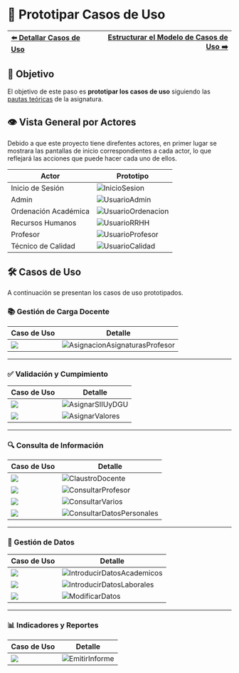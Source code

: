 # 📝 Prototipar Casos de Uso

| [⬅️ Detallar Casos de Uso](DetallarCasosDeUso.md) | [Estructurar el Modelo de Casos de Uso ➡️](EstructurarCasosDeUso.md) |
|:--|--:|

## 🎯 **Objetivo**
El objetivo de este paso es **prototipar los casos de uso** siguiendo las [pautas teóricas](https://github.com/mmasias/IdSw1/blob/main/temario/contenidos/CdU.ICdU.md) de la asignatura.

## 👁️ Vista General por Actores

Debido a que este proyecto tiene direfentes actores, en primer lugar se mostrara las pantallas de inicio correspondientes a cada actor, lo que reflejará las acciones que puede hacer cada uno de ellos.

| **Actor**                | **Prototipo**                                      |
|--------------------------|----------------------------------------------------|
| Inicio de Sesión         | ![InicioSesion](/images/Prototipar/Inicio.png) |
| Admin                    | ![UsuarioAdmin](/images/Prototipar/Admin.png)  |
| Ordenación Académica     | ![UsuarioOrdenacion](/images/Prototipar/Ordenacion.png) |
| Recursos Humanos         | ![UsuarioRRHH](/images/Prototipar/RRHH.png)    |
| Profesor                 | ![UsuarioProfesor](/images/Prototipar/Profesor.png) |
| Técnico de Calidad       | ![UsuarioCalidad](/images/Prototipar/Calidad.png)  |

## 🛠️ Casos de Uso

A continuación se presentan los casos de uso prototipados.

### 📚 Gestión de Carga Docente

| **Caso de Uso**        | **Detalle**    |
|------------------------|----------------|
| ![](/images/modelosUML/CdU/Individuales/AsignarCargaDocente.svg) | ![AsignacionAsignaturasProfesor](/images/Prototipar/AsignacióndeCargaDocente.png) |

---

### ✅ Validación y Cumpimiento

| **Caso de Uso**        | **Detalle**    |
|------------------------|----------------|
| ![](/images/modelosUML/CdU/Individuales/AsignarSIIUyDGU.svg) | ![AsignarSIIUyDGU](/images/Prototipar/AsignarSIIU.png)   |
| ![](/images/modelosUML/CdU/Individuales/AsignarValores.svg)  | ![AsignarValores](/images/Prototipar/AsignarValores.png) |

---

### 🔍 Consulta de Información

| **Caso de Uso**        | **Detalle**    |
|------------------------|----------------|
| ![](/images/modelosUML/CdU/Individuales/ClaustroDocente.svg)          | ![ClaustroDocente](/images/Prototipar/ConsultarClaustroDocente.png)            |
| ![](/images/modelosUML/CdU/Individuales/ConsultarProfesor.svg)        | ![ConsultarProfesor](/images/Prototipar/ConsultaAsignaciónDocenteProfesor.png) |
| ![](/images/modelosUML/CdU/Individuales/ConsultarVarios.svg)          | ![ConsultarVarios](/images/Prototipar/AsignaciónDocenteTitulacion.png)         |
| ![](/images/modelosUML/CdU/Individuales/ConsultarDatosPersonales.svg) | ![ConsultarDatosPersonales](/images/Prototipar/DatosContratoPersonales.png)    |

---

### 📝 Gestión de Datos

| **Caso de Uso**        | **Detalle**    |
|------------------------|----------------|
| ![](/images/modelosUML/CdU/Individuales/IntroducirDatosAcademicos.svg) | ![IntroducirDatosAcademicos](/images/Prototipar/DatosAcademicos.png)   |
| ![](/images/modelosUML/CdU/Individuales/IntroducirDatosLaborales.svg)  | ![IntroducirDatosLaborales](/images/Prototipar/DatosLaborales.png)     |
| ![](/images/modelosUML/CdU/Individuales/ModificarDatos.svg)            | ![ModificarDatos](/images/Prototipar/ModificacionDatosProfesorado.png) |

---

### 📊 Indicadores y Reportes

| **Caso de Uso**        | **Detalle**    |
|------------------------|----------------|
| ![](/images/modelosUML/CdU/Individuales/EmitirInforme.svg) | ![EmitirInforme](/images/Prototipar/EmitirInformeProfesorado.png) |